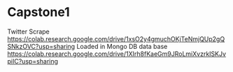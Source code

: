 # Capstone1
Twitter Scrape
https://colab.research.google.com/drive/1xsO2y4gmuchOKjTeNmjQUp2gQSNkzOVC?usp=sharing
Loaded in Mongo DB data base
https://colab.research.google.com/drive/1XIrh8fKaeGm9JRoLmiXvzrkISKJvpiIC?usp=sharing

